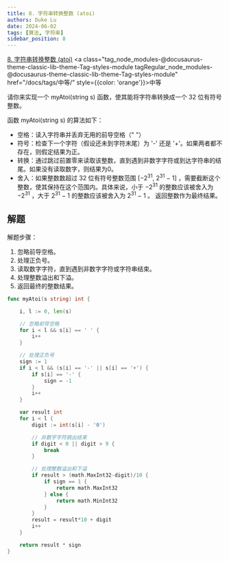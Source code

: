 ```yaml
---
title: 8. 字符串转换整数 (atoi)
authors: Duke Lu
date: 2024-06-02
tags: [算法, 字符串]
sidebar_position: 8
---
```


[8. 字符串转换整数 (atoi)](https://leetcode.cn/problems/string-to-integer-atoi/) <a class="tag_node_modules-@docusaurus-theme-classic-lib-theme-Tag-styles-module tagRegular_node_modules-@docusaurus-theme-classic-lib-theme-Tag-styles-module" href="/docs/tags/中等/" style={{color: 'orange'}}>中等</a>

请你来实现一个 myAtoi(string s) 函数，使其能将字符串转换成一个 32 位有符号整数。

函数 myAtoi(string s) 的算法如下：
- 空格：读入字符串并丢弃无用的前导空格（" "）
- 符号：检查下一个字符（假设还未到字符末尾）为 '-' 还是 '+'。如果两者都不存在，则假定结果为正。
- 转换：通过跳过前置零来读取该整数，直到遇到非数字字符或到达字符串的结尾。如果没有读取数字，则结果为0。
- 舍入：如果整数数超过 32 位有符号整数范围 [−2<sup>31</sup>,  2<sup>31</sup> − 1] ，需要截断这个整数，使其保持在这个范围内。具体来说，小于 −2<sup>31</sup> 的整数应该被舍入为 −2<sup>31</sup> ，大于 2<sup>31</sup> − 1 的整数应该被舍入为 2<sup>31</sup> − 1 。
返回整数作为最终结果。

## 解题

解题步骤：
1. 忽略前导空格。
2. 处理正负号。
3. 读取数字字符，直到遇到非数字字符或字符串结束。
4. 处理整数溢出和下溢。
5. 返回最终的整数结果。

```go
func myAtoi(s string) int {

	i, l := 0, len(s)

    // 忽略前导空格
	for i < l && s[i] == ' ' {
		i++
	}

    // 处理正负号
	sign := 1
	if i < l && (s[i] == '-' || s[i] == '+') {
		if s[i] == '-' {
			sign = -1
		}
		i++
	}

	var result int
	for i < l {
		digit := int(s[i] - '0')

        // 非数字字符跳出结束
		if digit < 0 || digit > 9 {
			break
		}

        // 处理整数溢出和下溢
		if result > (math.MaxInt32-digit)/10 {
			if sign == 1 {
				return math.MaxInt32
			} else {
				return math.MinInt32
			}
		}
		result = result*10 + digit
		i++
	}

	return result * sign
}
```
